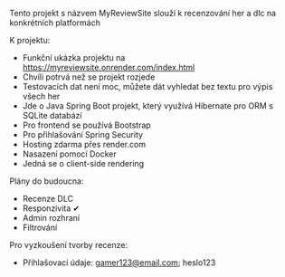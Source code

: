 Tento projekt s názvem MyReviewSite slouží k recenzování her a dlc na konkrétních platformách

K projektu:
- Funkční ukázka projektu na https://myreviewsite.onrender.com/index.html
- Chvíli potrvá než se projekt rozjede
- Testovacích dat není moc, můžete dát vyhledat bez textu pro výpis všech her
- Jde o Java Spring Boot projekt, který využívá Hibernate pro ORM s SQLite databází
- Pro frontend se používá Bootstrap
- Pro přihlašování Spring Security
- Hosting zdarma přes render.com
- Nasazení pomocí Docker
- Jedná se o client-side rendering
  
Plány do budoucna:
- Recenze DLC
- Responzivita ✔
- Admin rozhraní
- Filtrování

Pro vyzkoušení tvorby recenze:
- Přihlašovací údaje: gamer123@email.com; heslo123
